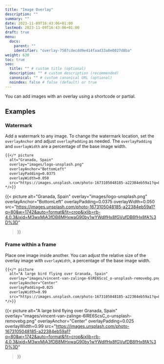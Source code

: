 ```yaml
---
title: "Image Overlay"
description: ""
summary: ""
date: 2023-11-09T16:43:06+01:00
lastmod: 2023-11-09T16:43:06+01:00
draft: true
menu:
  docs:
    parent: ""
    identifier: "overlay-7507cdecdd9e414faad33a8e0027d8ba"
weight: 630
toc: true
seo:
  title: "" # custom title (optional)
  description: "" # custom description (recommended)
  canonical: "" # custom canonical URL (optional)
  noindex: false # false (default) or true
---
```


You can add images with an overlay using a shortcode or partial.

## Examples

### Watermark

Add a watermark to any image. To change the watermark location, set the `overlayAnchor` and adjust `overlayPadding` as needed. The `overlayPadding` and `overlayWidth` are a percentage of the base image width.

```md
{{</* picture 
  alt="Granada, Spain"
  overlay="images/logo-unsplash.png"
  overlayAnchor="BottomLeft"
  overlayPadding=0.0375
  overlayWidth=0.050
  src="https://images.unsplash.com/photo-1673105048185-a22384eb59a1?q=80&w=1742&auto=format&fit=crop&ixlib=rb-4.0.3&ixid=M3wxMjA3fDB8MHxwaG90by1wYWdlfHx8fGVufDB8fHx8fA%3D%3D"
*/>}}
```

{{< picture
  alt="Granada, Spain"
  overlay="images/logo-unsplash.png"
  overlayAnchor="BottomLeft"
  overlayPadding=0.0375
  overlayWidth=0.050
  src="https://images.unsplash.com/photo-1673105048185-a22384eb59a1?q=80&w=1742&auto=format&fit=crop&ixlib=rb-4.0.3&ixid=M3wxMjA3fDB8MHxwaG90by1wYWdlfHx8fGVufDB8fHx8fA%3D%3D"
>}}

### Frame within a frame

Place one image inside another. You can adjust the relative size of the overlay image with `overlayWidth`, a percentage of the base image width.

```md
{{</* picture 
  alt="A large bird flying over Granada, Spain"
  overlay="images/vincent-van-zalinge-6lRE6ScsC_o-unsplash-removebg.png"
  overlayAnchor="Center"
  overlayPadding=0.025
  overlayWidth=0.99
  src="https://images.unsplash.com/photo-1673105048185-a22384eb59a1?q=80&w=1742&auto=format&fit=crop&ixlib=rb-4.0.3&ixid=M3wxMjA3fDB8MHxwaG90by1wYWdlfHx8fGVufDB8fHx8fA%3D%3D"
*/>}}
```

{{< picture
  alt="A large bird flying over Granada, Spain"
  overlay="images/vincent-van-zalinge-6lRE6ScsC_o-unsplash-removebg.png"
  overlayAnchor="Center"
  overlayPadding=0.025
  overlayWidth=0.99
  src="https://images.unsplash.com/photo-1673105048185-a22384eb59a1?q=80&w=1742&auto=format&fit=crop&ixlib=rb-4.0.3&ixid=M3wxMjA3fDB8MHxwaG90by1wYWdlfHx8fGVufDB8fHx8fA%3D%3D"
>}}

